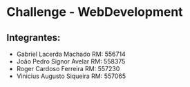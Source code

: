 # Challenge - WebDevelopment
## Integrantes:
* Gabriel Lacerda Machado    RM: 556714 
* João Pedro Signor Avelar   RM: 558375 
* Roger Cardoso Ferreira     RM: 557230 
* Vinicius Augusto Siqueira  RM: 557065 
